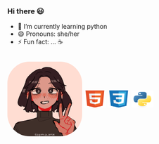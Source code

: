 ### Hi there 😃

- 🌱 I’m currently learning python
- 😄 Pronouns: she/her
- ⚡ Fun fact: ...
☕
 <div style="display: inline_block"><br>
  <img align="center" height="170" style="border-radius:50px;"
       src="https://github.com/sofiassoares/sofiassoares/blob/main/eu.gif">
  <img align="center" alt="Sof-HTML" height="40" width="50" src="https://raw.githubusercontent.com/devicons/devicon/master/icons/html5/html5-original.svg">
  <img align="center" alt="Sof-CSS" height="40" width="50" src="https://raw.githubusercontent.com/devicons/devicon/master/icons/css3/css3-original.svg">
  <img align="center" alt="Sof-Python" height="40" width="50" src="https://raw.githubusercontent.com/devicons/devicon/master/icons/python/python-original.svg">
</div>
